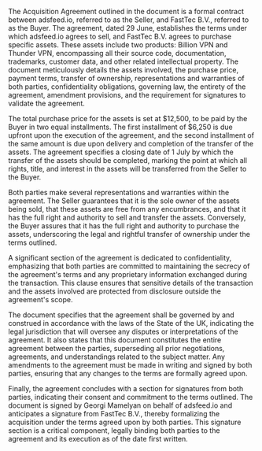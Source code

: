 The Acquisition Agreement outlined in the document is a formal contract between adsfeed.io, referred to as the Seller, and FastTec B.V., referred to as the Buyer. The agreement, dated 29 June, establishes the terms under which adsfeed.io agrees to sell, and FastTec B.V. agrees to purchase specific assets. These assets include two products: Billion VPN and Thunder VPN, encompassing all their source code, documentation, trademarks, customer data, and other related intellectual property. The document meticulously details the assets involved, the purchase price, payment terms, transfer of ownership, representations and warranties of both parties, confidentiality obligations, governing law, the entirety of the agreement, amendment provisions, and the requirement for signatures to validate the agreement.

The total purchase price for the assets is set at $12,500, to be paid by the Buyer in two equal installments. The first installment of $6,250 is due upfront upon the execution of the agreement, and the second installment of the same amount is due upon delivery and completion of the transfer of the assets. The agreement specifies a closing date of 1 July by which the transfer of the assets should be completed, marking the point at which all rights, title, and interest in the assets will be transferred from the Seller to the Buyer.

Both parties make several representations and warranties within the agreement. The Seller guarantees that it is the sole owner of the assets being sold, that these assets are free from any encumbrances, and that it has the full right and authority to sell and transfer the assets. Conversely, the Buyer assures that it has the full right and authority to purchase the assets, underscoring the legal and rightful transfer of ownership under the terms outlined.

A significant section of the agreement is dedicated to confidentiality, emphasizing that both parties are committed to maintaining the secrecy of the agreement's terms and any proprietary information exchanged during the transaction. This clause ensures that sensitive details of the transaction and the assets involved are protected from disclosure outside the agreement's scope.

The document specifies that the agreement shall be governed by and construed in accordance with the laws of the State of the UK, indicating the legal jurisdiction that will oversee any disputes or interpretations of the agreement. It also states that this document constitutes the entire agreement between the parties, superseding all prior negotiations, agreements, and understandings related to the subject matter. Any amendments to the agreement must be made in writing and signed by both parties, ensuring that any changes to the terms are formally agreed upon.

Finally, the agreement concludes with a section for signatures from both parties, indicating their consent and commitment to the terms outlined. The document is signed by Georgi Mamelyan on behalf of adsfeed.io and anticipates a signature from FastTec B.V., thereby formalizing the acquisition under the terms agreed upon by both parties. This signature section is a critical component, legally binding both parties to the agreement and its execution as of the date first written.